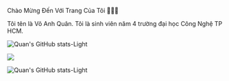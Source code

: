 Chào Mừng Đến Với Trang Của Tôi 👋👋👋

Tôi tên là Võ Anh Quân. Tôi là sinh viên năm 4 trường đại học Công Nghệ TP HCM.

![Quan's GitHub stats-Light](https://github-readme-stats-git-masterrstaa-rickstaa.vercel.app/api?username=Quancamile&show_icons=true&theme=tokyonight&hide=contribs,prs,issues&custom_title=Winform_CSharp_QuanLyNhanSu)

<a href="https://github.com/QuanCamile/DoAnQuanlyNS/"> 
  <img align="center"   src="https://camo.githubusercontent.com/53143566731d60ae4df696cfbef8c50bc873e83a87807b840003f96d7a517032/68747470733a2f2f6769746875622d726561646d652d73746174732e616e7572616768617a7261312e76657263656c2e6170702f6170692f70696e2f3f757365726e616d653d75766970656e267265706f3d517569636b44726177267468656d653d7261646963616c" data-canonical-src="https://github-readme-stats.anuraghazra1.vercel.app/api/pin/?username=uvipen&amp;repo=QuickDraw&amp;theme=radical" style="max-width: 100%;">
</a>
  
![Quan's GitHub stats-Light](https://github-readme-stats-git-masterrstaa-rickstaa.vercel.app/api?username=Quancamile&show_icons=true&theme=highcontrast&hide=contribs,prs,issues&custom_title=Android_ExamPractice)
<a href="https://github.com/QuanCamile/Android1/">
